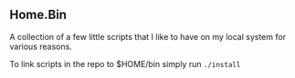 ## Home.Bin

A collection of a few little scripts that I like to have on my local system for
various reasons.

To link scripts in the repo to $HOME/bin simply run `./install`
